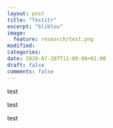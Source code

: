 ```yaml
---
layout: post
title: "Testitr"
excerpt: "bliblou"
image:
  feature: research/test.png
modified:
categories:
date: 2020-07-207T11:00:00+01:00
draft: false
comments: false
---
```




test

test

test